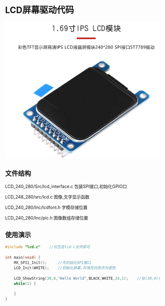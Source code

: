 # LCD屏幕驱动代码

![image-20231110224724573](assets/image-20231110224724573.png)

## 文件结构

LCD_240_280/Src/lcd_interface.c	包装SPI接口,初始化GPIO口

LCD_248_280/src/lcd.c	图像,文字显示函数

LCD_240_280/Inc/lcdfont.h	字模存储位置

LCD_240_280/Inc/pic.h	图像数组存储位置

## 使用演示

```c
#include "lcd.c"	//仅包含lcd.c文件即可

int main(void) {
    MX_SPI1_Init();		//先初始化SPI接口
    LCD_Init(WHITE);	//初始化屏幕,并填充白色作为底色
    
    LCD_ShowString(30,0,"Hello World",BLACK,WHITE,24,1);	//在(30,0)位置显示Hello World,黑色,24号字体
    while(1) {
        
    }
}
```